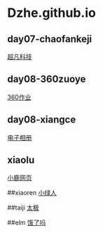 # Dzhe.github.io
## day07-chaofankeji

<a href="https://maleprisonerda12zhe09.github.io/Dzhe.github.io/day06-%E4%BD%9C%E4%B8%9A-%E5%A4%A7%E5%93%B2/%E8%B6%85%E5%87%A1%E7%A7%91%E6%8A%80/chaofan.html">超凡科技</a>

## day08-360zuoye
<a href="https://maleprisonerda12zhe09.github.io/Dzhe.github.io/360%E4%BD%9C%E4%B8%9A/code/360%E7%BD%91%E9%A1%B5.html">360作业</a>

## day08-xiangce
<a href="https://maleprisonerda12zhe09.github.io/Dzhe.github.io/%E7%94%B5%E5%AD%90%E7%9B%B8%E5%86%8C/html/xiangce.html#tp1">电子相册</a>

## xiaolu
<a href="https://maleprisonerda12zhe09.github.io/Dzhe.github.io/小鹿-作业/code/xiaolu.html">小鹿网页</a>

##xiaoren
<a href="https://maleprisonerda12zhe09.github.io/Dzhe.github.io/太极and阿绿/code/html/xiaoren.html">小绿人</a>

##taiji
<a href="https://maleprisonerda12zhe09.github.io/Dzhe.github.io/太极and阿绿/code/html/taiji.html">太极</a>

##elm
<a href="https://maleprisonerda12zhe09.github.io/Dzhe.github.io/elm/html/elm.html">饿了吗</a>